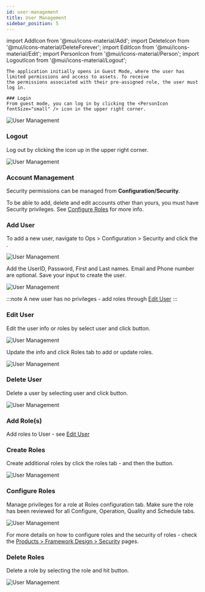 ```yaml
---
id: user-management
title: User Management
sidebar_position: 5
---
```


import AddIcon from '@mui/icons-material/Add';
import DeleteIcon from '@mui/icons-material/DeleteForever';
import EditIcon from '@mui/icons-material/Edit';
import PersonIcon from '@mui/icons-material/Person';
import LogoutIcon from '@mui/icons-material/Logout';

    The application initially opens in Guest Mode, where the user has limited permissions and access to assets. To receive
    the permissions associated with their pre-assigned role, the user must log in. 

    ### Login
    From guest mode, you can log in by clicking the <PersonIcon fontSize="small" /> icon in the upper right corner.

![User Management](/img/UMLogin.png)


### Logout
Log out by clicking the <LogoutIcon fontSize="small" /> icon up in the upper right corner.

![User Management](/img/UMLogout.png)


### Account Management
Security permissions can be managed from **Configuration/Security**.

To be able to add, delete and edit accounts other than yours, you must have Security privileges.  See [Configure Roles](#configure-roles) for more info.

### Add User
To add a new user, navigate to Ops > Configuration > Security and click the <AddIcon fontSize="small" />.

![User Management](/img/UMAddUser.png)


Add the UserID, Password, First and Last names.  Email and Phone number are optional.  Save your input to create the user.

![User Management](/img/UMAddUser2.png)

:::note
A new user has no privileges - add roles through [Edit User](#edit-user)
:::


### Edit User
Edit the user info or roles by select user and click <EditIcon fontSize="small" /> button.

![User Management](/img/UMEditUser.png)


Update the info and click Roles tab to add or update roles.

![User Management](/img/UMAddUserRole.png)


### Delete User
Delete a user by selecting user and click <DeleteIcon fontSize="small" /> button.

![User Management](/img/UMDeleteUser.png)


### Add Role(s)
Add roles to User - see [Edit User](#edit-user)


### Create Roles
Create additional roles by click the roles tab - and then the <AddIcon fontSize="small" /> button.   

![User Management](/img/UMCreateUserRole.png)


### Configure Roles
Manage privileges for a role at Roles configuration tab.  Make sure the role has been reviewed for all Configure, Operation, Quality and Schedule tabs.

![User Management](/img/UMConfigureRoles.png)

For more details on how to configure roles and the security of roles - check the [Products > Framework Design > Security](/products/framework-design/security.md) pages.


### Delete Roles
Delete a role by selecting the role and hit <DeleteIcon fontSize="small" /> button.

![User Management](/img/UMDeleteUserRole.png)
